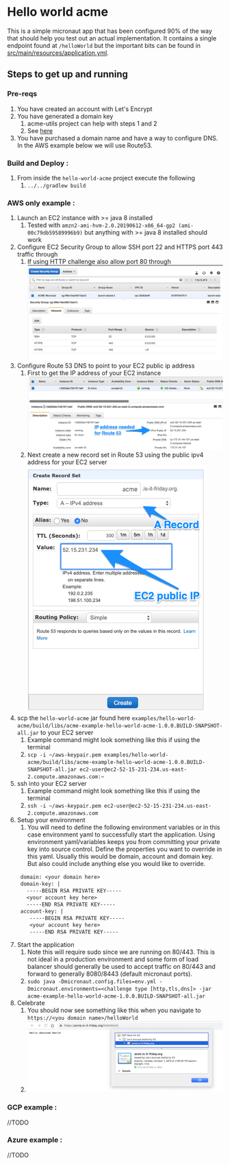 # Hello world acme
This is a simple micronaut app that has been configured 90% of the way that should help you test out an actual implementation.
It contains a single endpoint found at `/helloWorld` but the important bits can be found in [src/main/resources/application.yml](src/main/resources/application.yml).

## Steps to get up and running

### Pre-reqs
1. You have created an account with Let's Encrypt
1. You have generated a domain key
   1. acme-utils project can help with steps 1 and 2
   1. See [here](../acme-utils/README.md)
1. You have purchased a domain name and have a way to configure DNS. In the AWS example below we will use Route53.

### Build and Deploy : 
1. From inside the `hello-world-acme` project execute the following
   1. `../../gradlew build` 

### AWS only example : 
1. Launch an EC2 instance with >= java 8 installed
   1. Tested with `amzn2-ami-hvm-2.0.20190612-x86_64-gp2 (ami-00c79db59589996b9)` but anything with >= java 8 installed should work
1. Configure EC2 Security Group to allow SSH port 22 and HTTPS port 443 traffic through
   1. If using HTTP challenge also allow port 80 through
    ![Configure Security Group](docs/images/EC2_Security_Group.png)  
1. Configure Route 53 DNS to point to your EC2 public ip address
   1. First to get the IP address of your EC2 instance
   ![Obtain IPv4 IP Address for EC2 instance](docs/images/Instances__EC2_Management_Console.png)
   1. Next create a new record set in Route 53 using the public ipv4 address for your EC2 server
   ![Create A record in Route53](docs/images/Route_53_Management_Console.png)
1. scp the `hello-world-acme` jar found here `examples/hello-world-acme/build/libs/acme-example-hello-world-acme-1.0.0.BUILD-SNAPSHOT-all.jar` to your EC2 server
   1. Example command might look something like this if using the terminal
   1. `scp -i ~/aws-keypair.pem examples/hello-world-acme/build/libs/acme-example-hello-world-acme-1.0.0.BUILD-SNAPSHOT-all.jar ec2-user@ec2-52-15-231-234.us-east-2.compute.amazonaws.com:~`
1. ssh into your EC2 server  
    1. Example command might look something like this if using the terminal
    1. `ssh -i ~/aws-keypair.pem ec2-user@ec2-52-15-231-234.us-east-2.compute.amazonaws.com`
1. Setup your environment 
    1. You will need to define the following environment variables or in this case environment yaml to successfully start the application. Using environment yaml/variables keeps you from committing
    your private key into source control. Define the properties you want to override in this yaml. Usually this would be domain, account and domain key. But also could include anything else you would like to override. 
    ```
     domain: <your domain here>
     domain-key: |
       -----BEGIN RSA PRIVATE KEY-----
       <your account key here>
       -----END RSA PRIVATE KEY-----
     account-key: |
        -----BEGIN RSA PRIVATE KEY-----
        <your account key here>
        -----END RSA PRIVATE KEY-----    
    ```
1. Start the application
    1. Note this will require sudo since we are running on 80/443. This is not ideal in a production environment and some form of load balancer
    should generally be used to accept traffic on 80/443 and forward to generally 8080/8443 (default micronaut ports). 
    1. `sudo java -Dmicronaut.config.files=env.yml -Dmicronaut.environments=<challenge type [http,tls,dns]> -jar acme-example-hello-world-acme-1.0.0.BUILD-SNAPSHOT-all.jar` 
1. Celebrate
    1. You should now see something like this when you navigate to `https://<you domain name>/helloWorld`
    1. ![Secured site with Let's Encrypt certificate](docs/images/Acme_cert_micronaut.png)

### GCP example : 
//TODO

### Azure example : 
//TODO